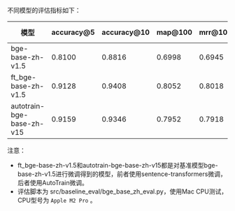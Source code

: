 不同模型的评估指标如下：

| 模型                        | accuracy@5 | accuracy@10 | map@100 | mrr@10 | ndcg@10  | cost time |
|---------------------------|------------|-------------|---------|--------|----------|-----------|
| bge-base-zh-v1.5          | 0.8100     | 0.8816      | 0.6998  | 0.6945 | 0.7396   | 15.44s    |
| ft_bge-base-zh-v1.5       | 0.9128     | 0.9408      | 0.8052  | 0.8018 | 0.8362   | 15.14s    |
| autotrain-bge-base-zh-v15 | 0.9159     | 0.9346      | 0.7952  | 0.7918 | 0.8272   | 15.07s    |

注意：

- ft_bge-base-zh-v1.5和autotrain-bge-base-zh-v15都是对基准模型bge-base-zh-v1.5进行微调得到的模型，前者使用sentence-transformers微调，后者使用AutoTrain微调。
- 评估脚本为 src/baseline_eval/bge_base_zh_eval.py，使用Mac CPU测试，CPU型号为 `Apple M2 Pro` 。